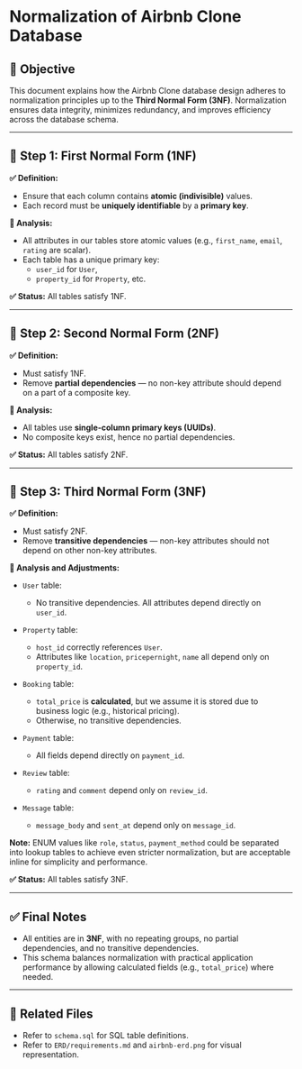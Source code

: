# Normalization of Airbnb Clone Database

## 📌 Objective

This document explains how the Airbnb Clone database design adheres to normalization principles up to the **Third Normal Form (3NF)**. Normalization ensures data integrity, minimizes redundancy, and improves efficiency across the database schema.

---

## 🧱 Step 1: First Normal Form (1NF)

**✅ Definition:**
- Ensure that each column contains **atomic (indivisible)** values.
- Each record must be **uniquely identifiable** by a **primary key**.

**📌 Analysis:**
- All attributes in our tables store atomic values (e.g., `first_name`, `email`, `rating` are scalar).
- Each table has a unique primary key:
  - `user_id` for `User`,
  - `property_id` for `Property`, etc.

**✅ Status:** All tables satisfy 1NF.

---

## 🔗 Step 2: Second Normal Form (2NF)

**✅ Definition:**
- Must satisfy 1NF.
- Remove **partial dependencies** — no non-key attribute should depend on a part of a composite key.

**📌 Analysis:**
- All tables use **single-column primary keys (UUIDs)**.
- No composite keys exist, hence no partial dependencies.

**✅ Status:** All tables satisfy 2NF.

---

## 🔐 Step 3: Third Normal Form (3NF)

**✅ Definition:**
- Must satisfy 2NF.
- Remove **transitive dependencies** — non-key attributes should not depend on other non-key attributes.

**📌 Analysis and Adjustments:**

- `User` table:
  - No transitive dependencies. All attributes depend directly on `user_id`.

- `Property` table:
  - `host_id` correctly references `User`.
  - Attributes like `location`, `pricepernight`, `name` all depend only on `property_id`.

- `Booking` table:
  - `total_price` is **calculated**, but we assume it is stored due to business logic (e.g., historical pricing).
  - Otherwise, no transitive dependencies.

- `Payment` table:
  - All fields depend directly on `payment_id`.

- `Review` table:
  - `rating` and `comment` depend only on `review_id`.

- `Message` table:
  - `message_body` and `sent_at` depend only on `message_id`.

**Note:** ENUM values like `role`, `status`, `payment_method` could be separated into lookup tables to achieve even stricter normalization, but are acceptable inline for simplicity and performance.

**✅ Status:** All tables satisfy 3NF.

---

## ✅ Final Notes

- All entities are in **3NF**, with no repeating groups, no partial dependencies, and no transitive dependencies.
- This schema balances normalization with practical application performance by allowing calculated fields (e.g., `total_price`) where needed.

---

## 📁 Related Files

- Refer to `schema.sql` for SQL table definitions.
- Refer to `ERD/requirements.md` and `airbnb-erd.png` for visual representation.
